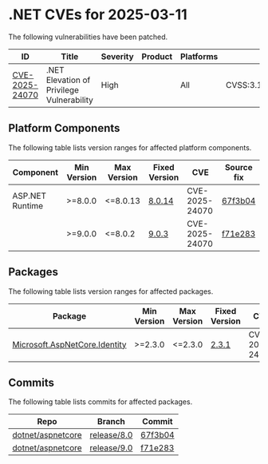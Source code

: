 # .NET CVEs for 2025-03-11

The following vulnerabilities have been patched.

| ID                | Title             | Severity      | Product       | Platforms     | CVSS                         |
| ----------------- | ----------------- | ------------- | ------------- | ------------- | ---------------------------- |
| [CVE-2025-24070][CVE-2025-24070] | .NET Elevation of Privilege Vulnerability | High |  | All | CVSS:3.1/AV:L/AC:L/PR:L/UI:N/S:U/C:H/I:H/A:H/E:U/RL:O/RC:C |

## Platform Components

The following table lists version ranges for affected platform components.

| Component     | Min Version   | Max Version | Fixed Version | CVE     | Source fix |
| ------------- | ------------- | --------- | --------- | ------------- | -------- |
| ASP.NET Runtime | >=8.0.0     | <=8.0.13  | [8.0.14](https://github.com/dotnet/core/blob/main/release-notes/8.0/8.0.14/8.0.14.md) | CVE-2025-24070 | [67f3b04][67f3b04]  |
|               | >=9.0.0       | <=8.0.2   | [9.0.3](https://github.com/dotnet/core/blob/main/release-notes/9.0/9.0.3/9.0.3.md) | CVE-2025-24070 | [f71e283][f71e283]  |

## Packages

The following table lists version ranges for affected packages.

| Package       | Min Version   | Max Version | Fixed Version | CVE     | Source fix |
| ------------- | ------------- | --------- | --------- | ------------- | -------- |
| [Microsoft.AspNetCore.Identity][Microsoft.AspNetCore.Identity] | >=2.3.0 | <=2.3.0 | [2.3.1](https://www.nuget.org/packages/Microsoft.AspNetCore.Identity/2.3.1) | CVE-2025-24070 |  |


## Commits

The following table lists commits for affected packages.

| Repo                        | Branch            | Commit                                                   |
| --------------------------- | ----------------- | -------------------------------------------------------- |
| [dotnet/aspnetcore][dotnet/aspnetcore] | [release/8.0][release/8.0] | [67f3b04][67f3b04]                   |
| [dotnet/aspnetcore][dotnet/aspnetcore] | [release/9.0][release/9.0] | [f71e283][f71e283]                   |


[CVE-2025-24070]: https://github.com/dotnet/aspnetcore/security/advisories/GHSA-2865-hh9g-w894
[Microsoft.AspNetCore.Identity]: https://www.nuget.org/packages/Microsoft.AspNetCore.Identity
[dotnet/aspnetcore]: https://github.com/dotnet/aspnetcore
[release/8.0]: https://github.com/dotnet/aspnetcore/tree/release/8.0
[67f3b04]: https://github.com/dotnet/aspnetcore/commit/67f3b04274d3acb607fe95796dcb35f4f11149bf
[release/9.0]: https://github.com/dotnet/aspnetcore/tree/release/9.0
[f71e283]: https://github.com/dotnet/aspnetcore/commit/f71e283286d8470639486804053f28391f92fafc

